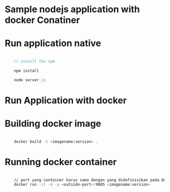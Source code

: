 # Sample nodejs application with docker Conatiner

# Run application native


```javascript

    // install the npm
     
    npm install

    node server.js

```


# Run Application with docker

# Building docker image

```bash

    docker build -t <imagename:version> .

```



# Running docker container


```bash

    // port yang container harus sama dengan yang didefinisikan pada Dockerfile, untuk port luar yang digunakan untuk mengakses bisa custom
    docker run -it -d -p <outside-port>:9005 <imagename:version>

```


